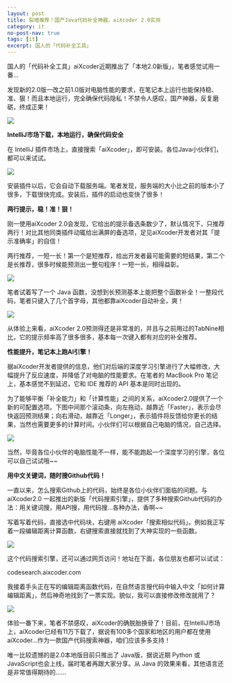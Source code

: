 ```yaml
---
layout: post
title: 裂墙推荐！国产Java代码补全神器，aiXcoder 2.0实测
category: it
no-post-nav: true
tags: [it]
excerpt: 国人的「代码补全工具」
---
```


国人的「代码补全工具」aiXcoder近期推出了「本地2.0新版」，笔者感觉试用一番... 

发现新的2.0版一改之前1.0版对电脑性能的要求，在笔记本上运行也能保持稳、准、狠！而且本地运行，完全确保代码隐私！不禁令人感叹，国产神器，反复磨砺，终成正果！

![](http://favorites.ren/assets/images/2020/it/shice/shice01.jpg) 

**IntelliJ市场下载，本地运行，确保代码安全**

在 IntelliJ 插件市场上，直接搜索「aiXcoder」，即可安装。各位Java小伙伴们，都可以来试试。

![](http://favorites.ren/assets/images/2020/it/shice/shice02.jpg) 

安装插件以后，它会自动下载服务端。笔者发现，服务端的大小比之前的版本小了很多，下载很快完成。安装后，插件的启动也变快了很多！

**两行提示，稳！准！狠！**

刚一使用aiXcoder 2.0会发现，它给出的提示备选条数少了，默认情况下，只推荐两行！对比其他同类插件动辄给出满屏的备选项，足见aiXcoder开发者对其「提示准确率」的自信！

两行推荐，一短一长！第一个是短推荐，给出开发者最可能需要的短结果，第二个是长推荐，很多时候能预测出一整句程序！一短一长，相得益彰。

![](http://favorites.ren/assets/images/2020/it/shice/shice03.jpg) 

笔者试着写了一个 Java 函数，没想到长预测基本上能把整个函数补全！一整段代码，笔者只键入了几个首字母，其他都靠aiXcoder自动补全，爽！

![](http://favorites.ren/assets/images/2020/it/shice/shice04.jpg) 

从体验上来看，aiXcoder 2.0预测得还是非常准的，并且与之前用过的TabNine相比，它的提示频率高了很多很多，基本每一次键入都有对应的补全推荐。

**性能提升，笔记本上跑AI引擎！**

据aiXcoder开发者提供的信息，他们对后端的深度学习引擎进行了大幅修改，大幅提升了反应速度，并降低了对电脑的性能要求。在笔者的 MacBook Pro 笔记上，基本感觉不到延迟，它和 IDE 推荐的 API 基本是同时出现的。

为了能够平衡「补全能力」和「计算性能」之间的关系，aiXcoder2.0提供了一个新的可配置选项。下图中间那个滚动条，向左拖动，越靠近「Faster」，表示会尽快返回预测结果；向右滑动，越靠近「Longer」，表示插件将反馈给你更长的结果，当然也需要更多的计算时间。小伙伴们可以根据自己电脑的情况，自己选择。

![](http://favorites.ren/assets/images/2020/it/shice/shice05.jpg) 

当然，毕竟各位小伙伴的电脑性能不一样，能不能跑起一个深度学习的引擎，各位可以自己试试哦~~

**用中文关键词，随时搜Github代码！**

一直以来，怎么搜索Github上的代码，始终是各位小伙伴们面临的问题。与 aiXcoder2.0 一起推出的新版「代码搜索引擎」，提供了多种搜索Github代码的办法：用关键词搜，用API搜，用代码搜...各种办法，香啊~~

写着写着代码，直接选中代码块，右键用 aiXcoder「搜索相似代码」。例如我正写着一段编辑距离计算函数，右键搜索直接就找到了大神实现的一些函数。

![](http://favorites.ren/assets/images/2020/it/shice/shice06.jpg) 

这个代码搜索引擎，还可以通过网页访问！地址在下面，各位朋友也都可以试试：

codesearch.aixcoder.com

我接着手头正在写的编辑距离函数代码，在自然语言搜代码中输入中文「如何计算编辑距离」，然后神奇地找到了一票实现。貌似，我可以直接修改修改就用了？

![](http://favorites.ren/assets/images/2020/it/shice/shice07.jpg) 

体验一番下来，笔者不禁感叹，aiXcoder的确脱胎换骨了！目前，在IntelliJ市场上，aiXcoder已经有11万下载了，据说有100多个国家和地区的用户都在使用aiXcoder...作为一款国产代码搜索神器，咱们应该多多支持！

唯一比较遗憾的是2.0本地版目前只推出了 Java版，据说近期 Python 或 JavaScript也会上线，届时笔者再跟大家分享。从 Java 的效果来看，其他语言还是非常值得期待的......










